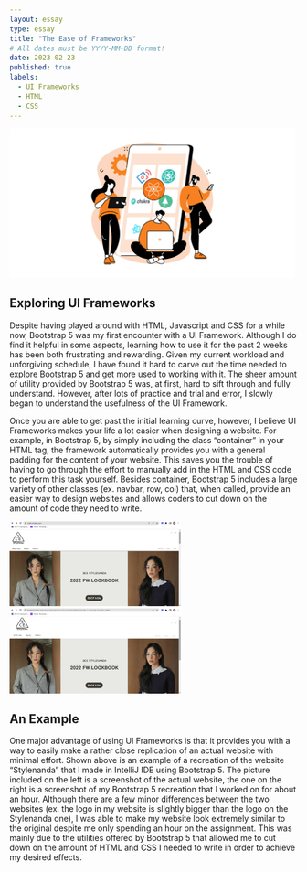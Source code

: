 ```yaml
---
layout: essay
type: essay
title: "The Ease of Frameworks"
# All dates must be YYYY-MM-DD format!
date: 2023-02-23
published: true
labels:
  - UI Frameworks
  - HTML
  - CSS
---
```


<img width="500px" class="rounded float-start pe-4" src="../img/ui_frameworks.jpg">

## Exploring UI Frameworks
Despite having played around with HTML, Javascript and CSS for a while now, Bootstrap 5 was my first encounter with a UI Framework.  Although I do find it helpful in some aspects, learning how to use it for the past 2 weeks has been both frustrating and rewarding.  Given my current workload and unforgiving schedule, I have found it hard to carve out the time needed to explore Bootstrap 5 and get more used to working with it.  The sheer amount of utility provided by Bootstrap 5 was, at first, hard to sift through and fully understand.  However, after lots of practice and trial and error, I slowly began to understand the usefulness of the UI Framework.

Once you are able to get past the initial learning curve, however, I believe UI Frameworks makes your life a lot easier when designing a website.  For example, in Bootstrap 5, by simply including the class “container” in your HTML tag, the framework automatically provides you with a general padding for the content of your website.  This saves you the trouble of having to go through the effort to manually add in the HTML and CSS code to perform this task yourself.  Besides container, Bootstrap 5 includes a large variety of other classes (ex. navbar, row, col) that, when called, provide an easier way to design websites and allows coders to cut down on the amount of code they need to write.


<img width="300px" class="rounded float-start pe-4" src="../img/stylenanda-real.png">
<img width="300px" class="rounded float-start pe-4" src="../img/stylenanda-remake.png">

## An Example
One major advantage of using UI Frameworks is that it provides you with a way to easily make a rather close replication of an actual website with minimal effort.  Shown above is an example of a recreation of the website “Stylenanda” that I made in IntelliJ IDE using Bootstrap 5.  The picture included on the left is a screenshot of the actual website, the one on the right is a screenshot of my Bootstrap 5 recreation that I worked on for about an hour.  Although there are a few minor differences between the two websites (ex. the logo in my website is slightly bigger than the logo on the Stylenanda one), I was able to make my website look extremely similar to the original despite me only spending an hour on the assignment.  This was mainly due to the utilities offered by Bootstrap 5 that allowed me to cut down on the amount of HTML and CSS I needed to write in order to achieve my desired effects.